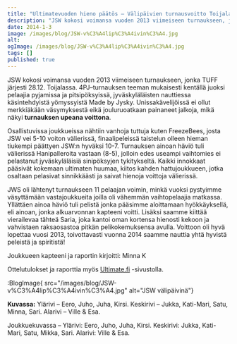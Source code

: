 ```yaml
---
title: "Ultimatevuoden hieno päätös – Välipäivien turnausvoitto Toijalasta"
description: "JSW kokosi voimansa vuoden 2013 viimeiseen turnaukseen, jonka TUFF järjesti 28.12. Toijalassa. 4PJ–turnauksen teeman mukaisesti kentällä juoksi pelaajia pyjamissa ja pitsipöksyissä, jyväskyläläisten nauttiessa käsintehdyistä yömyssyistä Made by Jysky. Unissakävelijöissä ei ollut merkkiäkään väsymyksestä eikä jouluruoatkaan painaneet jalkoja, mikä näkyi turnauksen upeana voittona. Osallistuvissa joukkueissa nähtiin vanhoja tuttuja kuten FreezeBees, josta JSW vei 5-10 voiton välierissä,"
date: 2014-1-3
image: /images/blog/JSW-v%C3%A4lip%C3%A4ivin%C3%A4.jpg
alt:
ogImage: /images/blog/JSW-v%C3%A4lip%C3%A4ivin%C3%A4.jpg
tags: []
published: true
---
```

JSW kokosi voimansa vuoden 2013 viimeiseen turnaukseen, jonka TUFF järjesti 28.12. Toijalassa. 4PJ–turnauksen teeman mukaisesti kentällä juoksi pelaajia pyjamissa ja pitsipöksyissä, jyväskyläläisten nauttiessa käsintehdyistä yömyssyistä Made by Jysky. Unissakävelijöissä ei ollut merkkiäkään väsymyksestä eikä jouluruoatkaan painaneet jalkoja, mikä näkyi **turnauksen upeana voittona**.

Osallistuvissa joukkueissa nähtiin vanhoja tuttuja kuten FreezeBees, josta JSW vei 5-10 voiton välierissä, finaalipeleissä taistelun olleen hieman tiukempi päättyen JSW:n hyväksi 10-7. Turnauksen ainoan häviö tuli välierissä Hanipalleroita vastaan (8-5), jolloin edes useampi vaihtomies ei pelastanut jyväskyläläisiä sinipöksyjen tykitykseltä. Kaikki innokkaat pääsivät kokemaan ultimaten huumaa, kiitos kahden hattujoukkueen, jotka osaltaan pelasivat sinnikkäästi ja saivat hienoja voittoja välierissä.

JWS oli lähtenyt turnaukseen 11 pelaajan voimin, minkä vuoksi pystyimme väsyttämään vastajoukkueita joilla oli vähemmän vaihtopelaajia matkassa. Yllättäen ainoa häviö tuli pelistä jonka pääsimme aloittamaan hyökkäyksellä, eli ainoan, jonka alkuarvonnan kapteeni voitti. Lisäksi saamme kiittää vierailevaa tähteä Saria, joka kantoi oman kortensa hienosti kekoon ja vahvistaen raksaosastoa pitkän pelikokemuksensa avulla. Voittoon oli hyvä lopettaa vuosi 2013, toivottavasti vuonna 2014 saamme nauttia yhtä hyvistä peleistä ja spiritistä!

Joukkueen kapteeni ja raportin kirjoitti: Minna K

Ottelutulokset ja raporttia myös [Ultimate.fi](http://www.ultimate.fi/2014/01/sleepwalkers-voittoon-toijalan-pyjamaturnauksessa/) -sivustolla.

:BlogImage{ src="/images/blog/JSW-v%C3%A4lip%C3%A4ivin%C3%A4.jpg" alt="JSW välipäivinä"}

**Kuvassa:** Ylärivi – Eero, Juho, Juha, Kirsi. Keskirivi –  Jukka, Kati-Mari, Satu, Minna, Sari. Alarivi – Ville & Esa.

Joukkuekuvassa – Ylärivi: Eero, Juho, Juha, Kirsi. Keskirivi: Jukka, Kati-Mari, Satu, Mikka, Sari. Alarivi: Ville & Esa.
